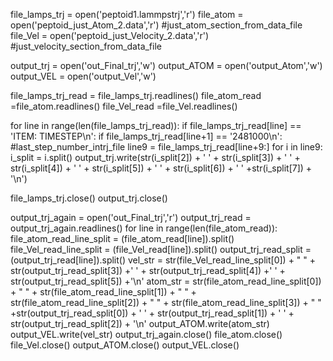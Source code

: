 file_lamps_trj = open('peptoid1.lammpstrj','r')
file_atom = open('peptoid_just_Atom_2.data','r') #just_atom_section_from_data_file
file_Vel = open('peptoid_just_Velocity_2.data','r') #just_velocity_section_from_data_file

output_trj = open('out_Final_trj','w')
output_ATOM = open('output_Atom','w')
output_VEL = open('output_Vel','w')

file_lamps_trj_read = file_lamps_trj.readlines()
file_atom_read =file_atom.readlines()
file_Vel_read =file_Vel.readlines()

for line in range(len(file_lamps_trj_read)):
    if file_lamps_trj_read[line] == 'ITEM: TIMESTEP\n':
        if file_lamps_trj_read[line+1] == '2481000\n': #last_step_number_intrj_file
            line9 = file_lamps_trj_read[line+9:]
            for i in line9:
                i_split = i.split()
                output_trj.write(str(i_split[2]) + ' ' + str(i_split[3]) + ' ' + str(i_split[4]) + ' ' + str(i_split[5]) + ' ' + str(i_split[6]) + ' ' +str(i_split[7]) +  '\n')

file_lamps_trj.close()
output_trj.close()

output_trj_again = open('out_Final_trj','r')
output_trj_read = output_trj_again.readlines()
for line in range(len(file_atom_read)):
    file_atom_read_line_split = (file_atom_read[line]).split()
    file_Vel_read_line_split = (file_Vel_read[line]).split()
    output_trj_read_split = (output_trj_read[line]).split()
    vel_str = str(file_Vel_read_line_split[0]) + " " + str(output_trj_read_split[3]) +' ' + str(output_trj_read_split[4]) +' ' + str(output_trj_read_split[5]) +'\n'
    atom_str = str(file_atom_read_line_split[0]) +  " " + str(file_atom_read_line_split[1]) + " " + str(file_atom_read_line_split[2]) + " " + str(file_atom_read_line_split[3]) + " " +str(output_trj_read_split[0]) + ' ' + str(output_trj_read_split[1]) + ' ' + str(output_trj_read_split[2]) + '\n'
    output_ATOM.write(atom_str)
    output_VEL.write(vel_str)
output_trj_again.close()
file_atom.close()
file_Vel.close()
output_ATOM.close()
output_VEL.close()
